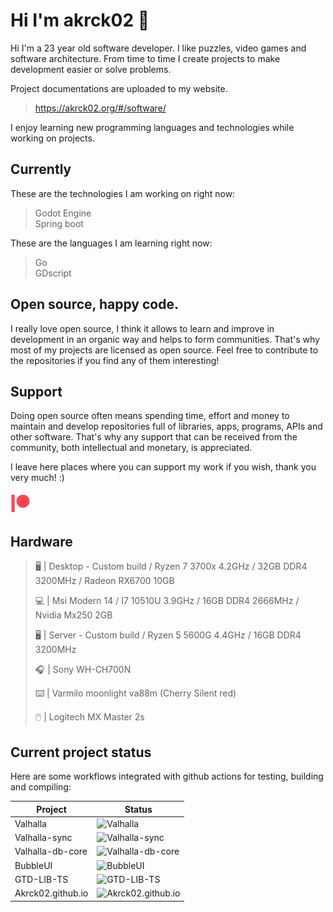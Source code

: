 # Hi I'm akrck02 👋
Hi I'm a 23 year old software developer. I like puzzles, video games and software architecture.
From time to time I create projects to make development easier or solve problems. 

Project documentations are uploaded to my website.

> https://akrck02.org/#/software/

I enjoy learning new programming languages and technologies while working on projects. 

## Currently 
These are the technologies I am working on right now:

> Godot Engine
> <br>Spring boot

These are the languages I am learning right now:

> Go
> <br>GDscript
<!--
## Some stats
Here you have some stats about my activity in Github so you can get to know me a little bit better!

<table>
<tr>
    <td><a><img align="left" src="https://readme-stats-olive.vercel.app/api/top-langs?&layout=compact&count_private=true&langs_count=100&exclude_repo=readme-stats,CodeIgniter&username=akrck02&show_icons=true&locale=en&title_color=202020&hide_border=true" alt="akrck02" /></a></td>
    <td><a><img align="center" src="https://readme-stats-olive.vercel.app/api?count_private=true&username=akrck02&show_icons=true&locale=en&hide_border=true" alt="akrck02" /></a></td>
  </tr>
</table>-->
  
## Open source, happy code.
I really love open source, I think it allows to learn and improve in development in an organic way and helps to form communities.
That's why most of my projects are licensed as open source. Feel free to contribute to the repositories if you find any of them interesting! 

## Support 
Doing open source often means spending time, effort and money to maintain and develop repositories full of libraries, apps, programs, APIs and other software.
That's why any support that can be received from the community, both intellectual and monetary, is appreciated.

I leave here places where you can support my work if you wish, thank you very much! :)
<br><br>
<a href="https://www.patreon.com/akrck02"><img style="width:2rem; max-width: 2rem;" src='patreon.png'></a>

## Hardware
>🖥️ | Desktop - Custom build / Ryzen 7 3700x 4.2GHz / 32GB DDR4 3200MHz / Radeon RX6700 10GB
>
>💻 | Msi Modern 14 / I7 10510U 3.9GHz / 16GB DDR4 2666MHz / Nvidia Mx250 2GB
>
>🖥️ | Server - Custom build / Ryzen 5 5600G 4.4GHz / 16GB DDR4 3200MHz
>
>🎧 | Sony WH-CH700N
>
>⌨️ | Varmilo moonlight va88m (Cherry Silent red)
>
>🖱️ | Logitech MX Master 2s


## Current project status
Here are some workflows integrated with github actions for testing, building and compiling:

| Project    | Status |
|------------|--------|
| Valhalla | ![Valhalla](https://github.com/akrck02/Valhalla/actions/workflows/release-stable.yml/badge.svg) | 
| Valhalla-sync | ![Valhalla-sync](https://github.com/akrck02/Valhalla-sync/actions/workflows/build_and_test.yml/badge.svg) |
| Valhalla-db-core | ![Valhalla-db-core](https://github.com/akrck02/Valhalla-db-core/actions/workflows/deploy.yml/badge.svg) |
| BubbleUI | ![BubbleUI](https://github.com/akrck02/Bubble-UI/actions/workflows/build_and_release.yml/badge.svg) |
| GTD-LIB-TS | ![GTD-LIB-TS](https://github.com/akrck02/GTD-LIB-TS/actions/workflows/build-and-test.yml/badge.svg) |
| Akrck02.github.io | ![Akrck02.github.io](https://github.com/akrck02/Akrck02.github.io/actions/workflows/publish_gh_pages.yml/badge.svg) |


